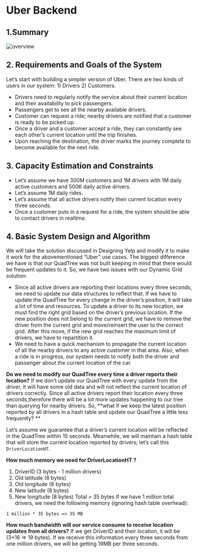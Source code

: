 # Uber Backend

## 1.Summary
![overview](../img/uber-backend-overview.png)

## 2. Requirements and Goals of the System
Let’s start with building a simpler version of Uber.
There are two kinds of users in our system: 1) Drivers 2) Customers.
- Drivers need to regularly notify the service about their current location and their availability to pick passengers.
- Passengers get to see all the nearby available drivers.
- Customer can request a ride; nearby drivers are notified that a customer is ready to be picked up.
- Once a driver and a customer accept a ride, they can constantly see each other’s current location until the trip finishes.
- Upon reaching the destination, the driver marks the journey complete to become available for the next ride. 

## 3. Capacity Estimation and Constraints
- Let’s assume we have 300M customers and 1M drivers with 1M daily active customers and 500K daily active drivers. 
- Let’s assume 1M daily rides.
- Let’s assume that all active drivers notify their current location every three seconds.
- Once a customer puts in a request for a ride, the system should be able to contact drivers in realtime. 

## 4. Basic System Design and Algorithm
We will take the solution discussed in Designing Yelp and modify it to make it work for the abovementioned “Uber” use cases. The biggest difference we have is that our QuadTree was not built keeping in mind that there would be frequent updates to it. So, we have two issues with our Dynamic
Grid solution:

- Since all active drivers are reporting their locations every three seconds, we need to update our data structures to reflect that. If we have to update the QuadTree for every change in the driver’s position, it will take a lot of time and resources. To update a driver to its new location, we must find the right grid based on the driver’s previous location. If the new position does not belong to the current grid, we have to remove the driver from the current grid and move/reinsert the user to the correct grid. After this move, if the new grid reaches the maximum limit of drivers, we have to repartition it.
- We need to have a quick mechanism to propagate the current location of all the nearby drivers to any active customer in that area. Also, when a ride is in progress, our system needs to notify both the driver and passenger about the current location of the car. 

**Do we need to modify our QuadTree every time a driver reports their location?** 
If we don’t update our QuadTree with every update from the driver, it will have some old data and will not reflect the
current location of drivers correctly. 
Since all active drivers report their location every three seconds,therefore there will be a lot more updates happening to our tree than querying for nearby drivers. So, **what if we keep the latest position reported by all drivers in a hash table and update our QuadTree a little less frequently? **

Let’s assume we guarantee that a driver’s current location will be reflected in the QuadTree within 15 seconds. Meanwhile, we will maintain a hash table that will store the current location reported by drivers; let’s call this `DriverLocationHT`.

**How much memory we need for DriverLocationHT ?**

1. DriverID (3 bytes - 1 million drivers)
2. Old latitude (8 bytes)
3. Old longitude (8 bytes)
4. New latitude (8 bytes)
5. New longitude (8 bytes) Total = 35 bytes
If we have 1 million total drivers, we need the following memory (ignoring hash table overhead):

`1 million * 35 bytes => 35 MB`

**How much bandwidth will our service consume to receive location updates from all drivers?** 
If we get DriverID and their location, it will be (3+16 => 19 bytes). If we receive this information every three seconds from one million drivers, we will be getting 19MB per three seconds.

